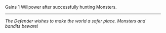 Gains 1 Willpower after successfully hunting Monsters.

---

_The Defender wishes to make the world a safer place. Monsters and bandits beware!_

